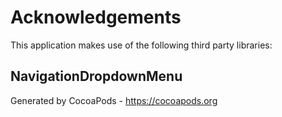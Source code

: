 # Acknowledgements
This application makes use of the following third party libraries:

## NavigationDropdownMenu


Generated by CocoaPods - https://cocoapods.org
